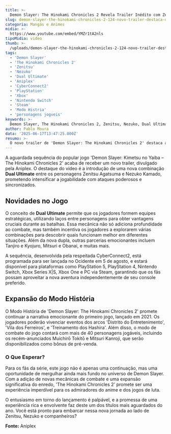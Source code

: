 ```yaml
---
title: >-
  Demon Slayer: The Hinokami Chronicles 2 Revela Trailer Inédito com Zenitsu e Nezuko em Ação
slug: demon-slayer-the-hinokami-chronicles-2-124-novo-trailer-destaca-dupla-de-zenitsu-e-nezuko
categoria: Mangás e Animes
midia: >-
  https://www.youtube.com/embed/YMZr1tA2nls
tipoMidia: video
thumb: >-
  /uploads/demon-slayer-the-hinokami-chronicles-2-124-novo-trailer-destaca-dupla-de-zenitsu-e-nezuko-preview.jpg
tags:
  - 'Demon Slayer'
  - 'The Hinokami Chronicles 2'
  - 'Zenitsu'
  - 'Nezuko'
  - 'Dual Ultimate'
  - 'Aniplex'
  - 'CyberConnect2'
  - 'PlayStation'
  - 'Xbox'
  - 'Nintendo Switch'
  - 'Steam'
  - 'Modo Histria'
  - 'personagens jogveis'
keywords: >-
  Demon Slayer, The Hinokami Chronicles 2, Zenitsu, Nezuko, Dual Ultimate, Aniplex, CyberConnect2, PlayStation, Xbox, Nintendo Switch, Steam, Modo História, personagens jogáveis
author: Pablo Moura
data: '2025-06-17T13:47:25.000Z'
resumo: >-
  O novo trailer de 'Demon Slayer: The Hinokami Chronicles 2' destaca a poderosa combinação entre Zenitsu e Nezuko, prometendo uma experiência de jogo emocionante. Conheça as novas dinâmicas e personagens que chegam junto com a sequência do aclamado jogo.
---
```


A aguardada sequência do popular jogo 'Demon Slayer: Kimetsu no Yaiba – The Hinokami Chronicles 2' acaba de receber um novo trailer, divulgado pela Aniplex. O destaque do vídeo é a introdução de uma nova combinação **Dual Ultimate** entre os personagens Zenitsu Agatsuma e Nezuko Kamado, prometendo intensificar a jogabilidade com ataques poderosos e sincronizados. 

## Novidades no Jogo 

O conceito de **Dual Ultimate** permite que os jogadores formem equipes estratégicas, utilizando laços entre personagens para obter vantagens cruciais durante as batalhas. Essa mecânica não só adiciona profundidade ao combate, mas também incentiva os jogadores a explorarem várias combinações para descobrir quais funcionam melhor em diferentes situações. Além da nova dupla, outras parcerias emocionantes incluem Tanjiro e Kyojuro, Mitsuri e Obanai, e muitas mais.

A sequência, desenvolvida pela respeitada CyberConnect2, está programada para ser lançada no Ocidente em 5 de agosto, e estará disponível para plataformas como PlayStation 5, PlayStation 4, Nintendo Switch, Xbox Series X|S, Xbox One e PC via Steam, garantindo que os fãs possam aproveitar a nova aventura independentemente de seu console preferido.

## Expansão do Modo História

O Modo História de 'Demon Slayer: The Hinokami Chronicles 2' promete continuar a narrativa emocionante do primeiro jogo, lançado em 2021. Os jogadores poderão vivenciar eventos dos arcos 'Distrito do Entretenimento', 'Vila dos Ferreiros', e 'Treinamento dos Hashira'. Além disso, o modo de combate do jogo contará com mais de 40 personagens jogáveis, incluindo os recém-anunciados Muichirō Tokitō e Mitsuri Kanroji, que serão disponibilizados como bônus de pré-venda.

### O Que Esperar?

Para os fãs da série, este jogo não é apenas uma continuação, mas uma oportunidade de mergulhar ainda mais fundo no universo de Demon Slayer. Com a adição de novas mecânicas de combate e uma expansão significativa do enredo, 'The Hinokami Chronicles 2' promete ser uma experiência imperdível para os admiradores do anime e dos jogos de luta.

O entusiasmo em torno do lançamento é palpável, e a promessa de uma experiência rica e envolvente faz deste um dos títulos mais aguardados do ano. Você está pronto para embarcar nessa nova jornada ao lado de Zenitsu, Nezuko e companheiros?

**Fonte:** Aniplex
